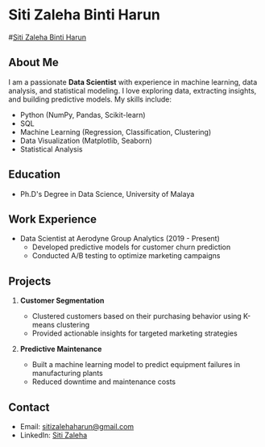 # Siti Zaleha Binti Harun
#[Siti Zaleha Binti Harun](https://github.com/ctzaleha)

## About Me
I am a passionate **Data Scientist** with experience in machine learning, data analysis, and statistical modeling. I love exploring data, extracting insights, and building predictive models. My skills include:

- Python (NumPy, Pandas, Scikit-learn)
- SQL
- Machine Learning (Regression, Classification, Clustering)
- Data Visualization (Matplotlib, Seaborn)
- Statistical Analysis

## Education
- Ph.D's Degree in Data Science, University of Malaya

## Work Experience
- Data Scientist at Aerodyne Group Analytics (2019 - Present)
  - Developed predictive models for customer churn prediction
  - Conducted A/B testing to optimize marketing campaigns

## Projects
1. **Customer Segmentation**
   - Clustered customers based on their purchasing behavior using K-means clustering
   - Provided actionable insights for targeted marketing strategies

2. **Predictive Maintenance**
   - Built a machine learning model to predict equipment failures in manufacturing plants
   - Reduced downtime and maintenance costs

## Contact
- Email: sitizalehaharun@gmail.com
- LinkedIn: [Siti Zaleha](https://bing.com/search?q=)

